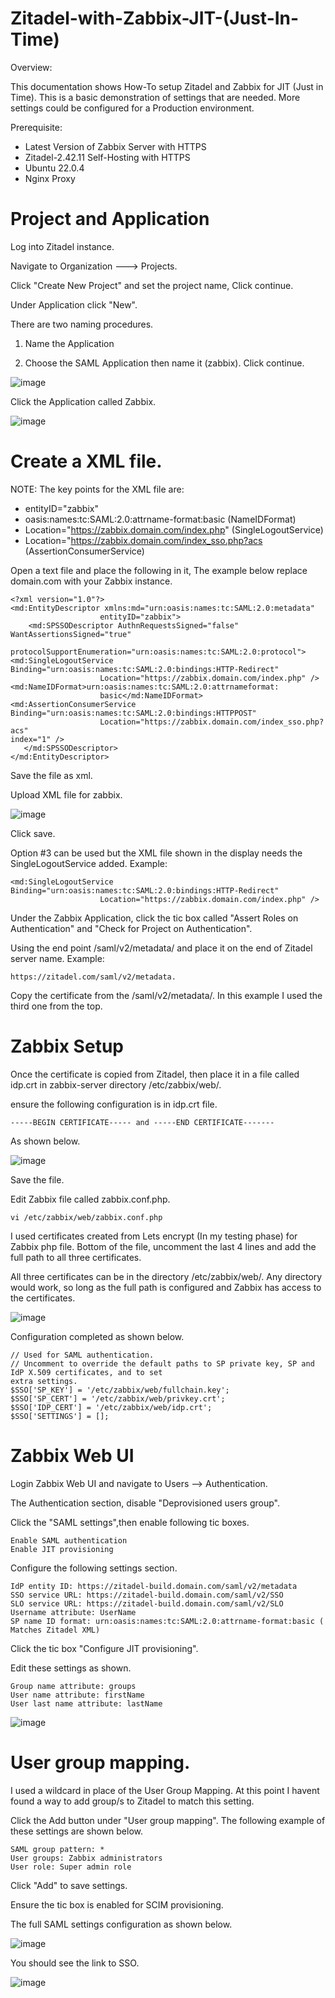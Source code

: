 # Zitadel-with-Zabbix-JIT-(Just-In-Time)


Overview:

This documentation shows How-To setup Zitadel and Zabbix for JIT (Just in Time). This is a basic demonstration of settings that are needed. More settings could be configured for a Production environment.

Prerequisite:
  * Latest Version of Zabbix Server with HTTPS
  * Zitadel-2.42.11 Self-Hosting with HTTPS
  * Ubuntu 22.0.4
  * Nginx Proxy
    
# Project and Application

Log into Zitadel instance.

Navigate to Organization ---> Projects.

Click "Create New Project" and set the project name, Click continue.

Under Application click "New".


There are two naming procedures.

1. Name the Application

2. Choose the SAML Application then name it (zabbix). Click continue.

![image](https://github.com/HungryHowies/Zitadel-with-Zabbix-JIT/assets/22652276/dd0b4fc2-2b6b-4b32-94e2-db4c2ab9024a)


Click the Application called Zabbix.


![image](https://github.com/HungryHowies/Zitadel-with-Zabbix-JIT/assets/22652276/224eab2c-4aa2-46da-88db-5e46109b60ea)

# Create a XML file.

NOTE: The key points for the XML file are:


* entityID="zabbix"
* oasis:names:tc:SAML:2.0:attrname-format:basic (NameIDFormat)
* Location="https://zabbix.domain.com/index.php" (SingleLogoutService)
* Location="https://zabbix.domain.com/index_sso.php?acs (AssertionConsumerService)

Open a text file and place the following in it, The example below replace domain.com with your Zabbix instance.

```
<?xml version="1.0"?>
<md:EntityDescriptor xmlns:md="urn:oasis:names:tc:SAML:2.0:metadata"
                    entityID="zabbix">
    <md:SPSSODescriptor AuthnRequestsSigned="false" WantAssertionsSigned="true"
                    protocolSupportEnumeration="urn:oasis:names:tc:SAML:2.0:protocol">
<md:SingleLogoutService Binding="urn:oasis:names:tc:SAML:2.0:bindings:HTTP-Redirect"
                    Location="https://zabbix.domain.com/index.php" />
<md:NameIDFormat>urn:oasis:names:tc:SAML:2.0:attrnameformat:
                    basic</md:NameIDFormat>
<md:AssertionConsumerService Binding="urn:oasis:names:tc:SAML:2.0:bindings:HTTPPOST"
                    Location="https://zabbix.domain.com/index_sso.php?acs"
index="1" />
   </md:SPSSODescriptor>
</md:EntityDescriptor>
```

Save the file as xml.

Upload XML file for zabbix.

![image](https://github.com/HungryHowies/Zitadel-with-Zabbix-JIT/assets/22652276/34f3abb4-a366-4dc5-bb81-ef145bd59f14)

Click save.

Option #3 can be used but the XML file shown in the display needs the SingleLogoutService added.
Example:
```
<md:SingleLogoutService Binding="urn:oasis:names:tc:SAML:2.0:bindings:HTTP-Redirect"
                    Location="https://zabbix.domain.com/index.php" />
```

Under the Zabbix Application, click the tic box called "Assert Roles on Authentication" and "Check
for Project on Authentication".


Using the end point /saml/v2/metadata/ and place it on the end of Zitadel server name.
Example: 

```
https://zitadel.com/saml/v2/metadata.
```
Copy the certificate from the /saml/v2/metadata/. In this example I used the third one from the top.

# Zabbix Setup

Once the certificate is copied from Zitadel, then place it in a file called idp.crt in zabbix-server directory /etc/zabbix/web/.

ensure the following configuration is in idp.crt file.

``` -----BEGIN CERTIFICATE----- and -----END CERTIFICATE------- ```

As shown below.

![image](https://github.com/HungryHowies/Zitadel-with-Zabbix-JIT/assets/22652276/7c8ba6c3-c913-4936-aed7-1164d8ef20a6)

Save the file.

Edit Zabbix file called zabbix.conf.php.

```
vi /etc/zabbix/web/zabbix.conf.php
```

I used certificates created from Lets encrypt (In my testing phase) for Zabbix php file. Bottom of the file,
uncomment the last 4 lines and add the full path to all three certificates.

All three certificates can be in the directory /etc/zabbix/web/. Any directory would work, so long as the full path is configured
and Zabbix has access to the certificates.

![image](https://github.com/HungryHowies/Zitadel-with-Zabbix-JIT/assets/22652276/c14a0faa-0e8f-48b8-8fa3-4c4c2703562b)

Configuration completed as shown below.

```
// Used for SAML authentication.
// Uncomment to override the default paths to SP private key, SP and IdP X.509 certificates, and to set
extra settings.
$SSO['SP_KEY'] = '/etc/zabbix/web/fullchain.key';
$SSO['SP_CERT'] = '/etc/zabbix/web/privkey.crt';
$SSO['IDP_CERT'] = '/etc/zabbix/web/idp.crt';
$SSO['SETTINGS'] = [];
```

# Zabbix Web UI

Login Zabbix  Web UI and navigate to Users --> Authentication.

The Authentication section, disable "Deprovisioned users group".

Click the "SAML settings",then enable following tic boxes.

```
Enable SAML authentication
Enable JIT provisioning
```

Configure the following settings section.

```
IdP entity ID: https://zitadel-build.domain.com/saml/v2/metadata
SSO service URL: https://zitadel-build.domain.com/saml/v2/SSO
SLO service URL: https://zitadel-build.domain.com/saml/v2/SLO
Username attribute: UserName
SP name ID format: urn:oasis:names:tc:SAML:2.0:attrname-format:basic ( Matches Zitadel XML)
```

Click the tic box "Configure JIT provisioning".

Edit these settings as shown.

```
Group name attribute: groups
User name attribute: firstName
User last name attribute: lastName
```

![image](https://github.com/HungryHowies/Zitadel-with-Zabbix-JIT/assets/22652276/0012bde0-3bb3-4ced-92d3-e4b9b124194f)

# User group mapping.

I used a wildcard in place of the User Group Mapping. At this point I havent found a way to add group/s to Zitadel to match this setting.

Click the Add button under "User group mapping". The following example of these settings are shown below.

```
SAML group pattern: *
User groups: Zabbix administrators
User role: Super admin role
```

Click "Add" to save settings.

Ensure the tic box is enabled for SCIM provisioning.

The full SAML settings configuration as shown below.

![image](https://github.com/HungryHowies/Zitadel-with-Zabbix-JIT/assets/22652276/65909247-2e64-49c2-9af7-c261e306ad75)



You should see the link to SSO.

![image](https://github.com/HungryHowies/Zitadel-with-Zabbix-JIT/assets/22652276/b13bdd51-d72a-438e-a566-7643581f3567)








